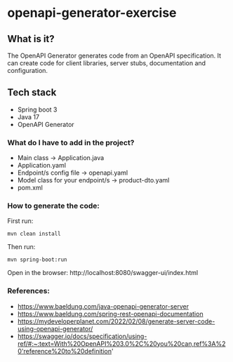 # openapi-generator-exercise

## What is it?

The OpenAPI Generator generates code from an OpenAPI specification. 
It can create code for client libraries, server stubs, documentation and configuration.

## Tech stack
- Spring boot 3
- Java 17
- OpenAPI Generator

### What do I have to add in the project?

- Main class -> Application.java
- Application.yaml
- Endpoint/s config file -> openapi.yaml
- Model class for your endpoint/s -> product-dto.yaml
- pom.xml

### How to generate the code:

First run:
```console
mvn clean install
```
Then run:
```console
mvn spring-boot:run
```

Open in the browser:
http://localhost:8080/swagger-ui/index.html


### References:
- https://www.baeldung.com/java-openapi-generator-server
- https://www.baeldung.com/spring-rest-openapi-documentation
- https://mydeveloperplanet.com/2022/02/08/generate-server-code-using-openapi-generator/
- https://swagger.io/docs/specification/using-ref/#:~:text=With%20OpenAPI%203.0%2C%20you%20can,ref%3A%20'reference%20to%20definition'


